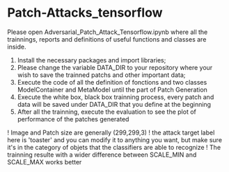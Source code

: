 # Patch-Attacks_tensorflow

Please open Adversarial_Patch_Attack_Tensorflow.ipynb where all the trainnings, reports and definitions of useful functions and classes are inside.


1. Install the necessary packages and import libraries;
2. Please change the variable DATA_DIR to your repository where your wish to save the trainned patchs and other important data;
3. Execute the code of all the definition of fonctions and two classes ModelContainer and MetaModel until the part of Patch Generation
4. Execute the white box, black box trainning process, every patch and data will be saved under DATA_DIR that you define at the beginning
5. After all the trainning, execute the evaluation to see the plot of performance of the patches generated


! Image and Patch size are generally (299,299,3)
! the attack target label here is 'toaster' and you can modify it to anything you want, but make sure it's in the category of objets that the classifiers are able to recognize
! The trainning resulte with a wider difference between SCALE_MIN and SCALE_MAX works better

